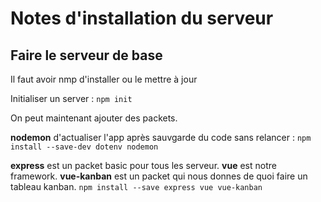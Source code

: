 # Notes d'installation du serveur

## Faire le serveur de base

Il faut avoir nmp d'installer ou le mettre à jour

Initialiser un server : `npm init`

On peut maintenant ajouter des packets.

**nodemon** d'actualiser l'app après sauvgarde du code sans relancer :
`npm install --save-dev dotenv nodemon` 

**express** est un packet basic pour tous les serveur. **vue** est notre framework. **vue-kanban** est un packet qui nous donnes de quoi faire un tableau kanban.
`npm install --save express vue vue-kanban` 